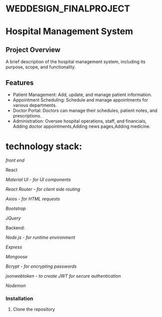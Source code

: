 # WEDDESIGN_FINALPROJECT
# Hospital Management System

## Project Overview
A brief description of the hospital management system, including its purpose, scope, and functionality.

## Features
- Patient Management: Add, update, and manage patient information.
- Appointment Scheduling: Schedule and manage appointments for various departments.
- Doctor Portal: Doctors can manage their schedules, patient notes, and prescriptions.
- Administration: Oversee hospital operations, staff, and financials,
  Adding doctor appointments,Adding news pages,Adding medicine.

# technology stack:

*front end*

React

*Material UI - for UI components*

*React Router - for client side routing*

*Axios - for HTML requests*

*Bootstrap*

*JQuery*

Backend:

*Node.js - for runtime environment* 

*Express*

*Mongoose*

*Bcrypt - for encrypting passwords*

*jsonwebtoken - to create JWT for secure authentication*

*Nodemon*

### Installation
1. Clone the repository
